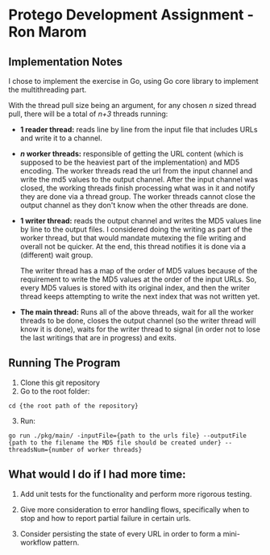 # Protego Development Assignment - Ron Marom

## Implementation Notes

I chose to implement the exercise in Go, using Go core library to implement the multithreading part.

With the thread pull size being an argument, for any chosen *n* sized thread pull, there will be a total of *n+3* threads running:

* **1 reader thread:** reads line by line from the input file that includes URLs and write it to a channel.

* ***n* worker threads:** responsible of getting the URL content (which is supposed to be the heaviest part of the implementation) and MD5 encoding. The worker threads read the url from the input channel and write the md5 values to the output channel. After the input channel was closed, the working threads finish processing what was in it and notify they are done via a thread group. The worker threads cannot close the output channel as they don't know when the other threads are done.

* **1 writer thread:** reads the output channel and writes the MD5 values line by line to the output files. I considered doing the writing as part of the worker thread, but that would mandate mutexing the file writing and overall not be quicker. At the end, this thread notifies it is done via a (different) wait group.

  The writer thread has a map of the order of MD5 values because of the requirement to write the MD5 values at the order of the input URLs. So, every MD5 values is stored with its original index, and then the writer thread keeps attempting to write the next index that was not written yet.

* **The main thread:** Runs all of the above threads, wait for all the worker threads to be done, closes the output channel (so the writer thread will know it is done), waits for the writer thread to signal (in order not to lose the last writings that are in progress) and exits.

## Running The Program
1. Clone this git repository
2. Go to the root folder:

  ```cd {the root path of the repository}```

3. Run:

  ```go run ./pkg/main/ -inputFile={path to the urls file} --outputFile {path to the filename the MD5 file should be created under} --threadsNum={number of worker threads}```

## What would I do if I had more time:
1. Add unit tests for the functionality and perform more rigorous testing.

2. Give more consideration to error handling flows, specifically when to stop and how to report partial failure in certain urls.

3. Consider persisting the state of every URL in order to form a mini-workflow pattern.
